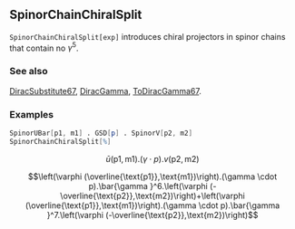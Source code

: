 ## SpinorChainChiralSplit

`SpinorChainChiralSplit[exp]` introduces chiral projectors in spinor chains that contain no $\gamma^5$.

### See also

[DiracSubstitute67](DiracSubstitute67), [DiracGamma](DiracGamma), [ToDiracGamma67](ToDiracGamma67).

### Examples

```mathematica
SpinorUBar[p1, m1] . GSD[p] . SpinorV[p2, m2]
SpinorChainChiralSplit[%]
```

$$\bar{u}(\text{p1},\text{m1}).(\gamma \cdot p).v(\text{p2},\text{m2})$$

$$\left(\varphi (\overline{\text{p1}},\text{m1})\right).(\gamma \cdot p).\bar{\gamma }^6.\left(\varphi (-\overline{\text{p2}},\text{m2})\right)+\left(\varphi (\overline{\text{p1}},\text{m1})\right).(\gamma \cdot p).\bar{\gamma }^7.\left(\varphi (-\overline{\text{p2}},\text{m2})\right)$$